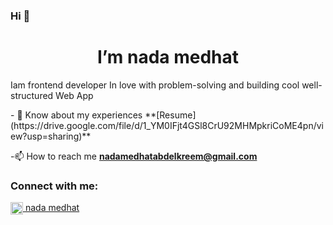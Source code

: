 ### Hi 👋
<h1 align="center">I’m nada medhat  </h1>
<p>
 Iam frontend developer 
In love with problem-solving and building cool well-structured Web App
</p>
- 📄 Know about my experiences **[Resume](https://drive.google.com/file/d/1_YM0IFjt4GSl8CrU92MHMpkriCoME4pn/view?usp=sharing)** 

 -📫 How to reach me **nadamedhatabdelkreem@gmail.com**
 
<h3 align="left">Connect with me:</h3>
<p align="left">
<a href="https://www.linkedin.com/in/nada-medhat22/" target="blank"><img align="center" src="https://raw.githubusercontent.com/rahuldkjain/github-profile-readme-generator/master/src/images/icons/Social/linked-in-alt.svg" alt="https://www.linkedin.com/in/nada-medhat22/" height="20" width="20" /> nada medhat</a>
</p>
